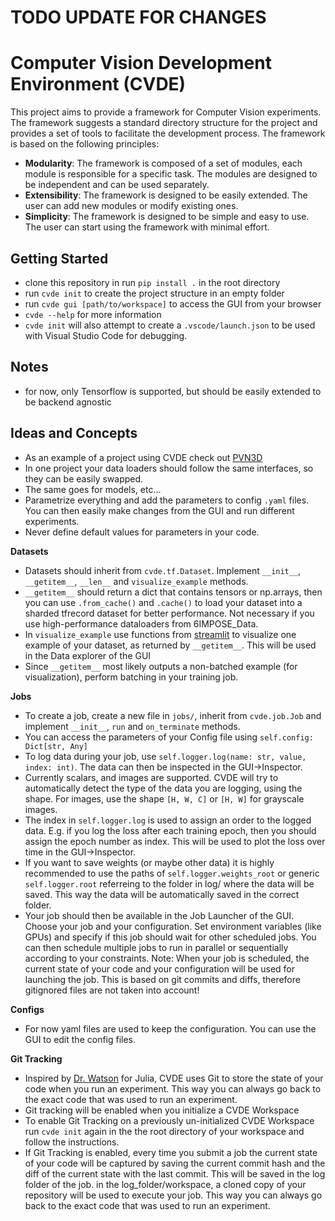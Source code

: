 # TODO UPDATE FOR CHANGES

# Computer Vision Development Environment (CVDE)
This project aims to provide a framework for Computer Vision experiments. The framework suggests a standard directory structure for the project and provides a set of tools to facilitate the development process. The framework is based on the following principles:
* **Modularity**: The framework is composed of a set of modules, each module is responsible for a specific task. The modules are designed to be independent and can be used separately.
* **Extensibility**: The framework is designed to be easily extended. The user can add new modules or modify existing ones.
* **Simplicity**: The framework is designed to be simple and easy to use. The user can start using the framework with minimal effort.

## Getting Started
- clone this repository in run `pip install .` in the root directory
- run `cvde init` to create the project structure in an empty folder
- run `cvde gui [path/to/workspace]` to access the GUI from your browser
- `cvde --help` for more information
- `cvde init` will also attempt to create a `.vscode/launch.json` to be used with Visual Studio Code for debugging.

## Notes
- for now, only Tensorflow is supported, but should be easily extended to be backend agnostic

## Ideas and Concepts
- As an example of a project using CVDE check out [PVN3D](https://github.com/LukasDb/PVN3D)
- In one project your data loaders should follow the same interfaces, so they can be easily swapped.
- The same goes for models, etc...
- Parametrize everything and add the parameters to config `.yaml` files. You can then easily make changes from the GUI and run different experiments.
- Never define default values for parameters in your code.

**Datasets**
- Datasets should inherit from `cvde.tf.Dataset`. Implement `__init__`, `__getitem__`, `__len__` and `visualize_example` methods.
- `__getitem__` should return a dict that contains tensors or np.arrays, then you can use `.from_cache()` and `.cache()` to load your dataset into a sharded tfrecord dataset for better performance. Not necessary if you use high-performance dataloaders from 6IMPOSE_Data.
- In `visualize_example` use functions from [streamlit](https://streamlit.io) to visualize one example of your dataset, as returned by `__getitem__`. This will be used in the Data explorer of the GUI
- Since `__getitem__` most likely outputs a non-batched example (for visualization), perform batching in your training job.

**Jobs**
- To create a job, create a new file in `jobs/`, inherit from `cvde.job.Job` and implement `__init__`, `run` and `on_terminate` methods.
- You can access the parameters of your Config file using `self.config: Dict[str, Any]`
- To log data during your job, use `self.logger.log(name: str, value, index: int)`. The data can then be inspected in the GUI->Inspector.
- Currently scalars, and images are supported. CVDE will try to automatically detect the type of the data you are logging, using the shape. For images, use the shape `[H, W, C]` or `[H, W]` for grayscale images.
- The index in `self.logger.log` is used to assign an order to the logged data. E.g. if you log the loss after each training epoch, then you should assign the epoch number as index. This will be used to plot the loss over time in the GUI->Inspector.
- If you want to save weights (or maybe other data) it is highly recommended to use the paths of `self.logger.weights_root` or generic `self.logger.root` referreing to the folder in log/ where the data will be saved. This way the data will be automatically saved in the correct folder.
- Your job should then be available in the Job Launcher of the GUI. Choose your job and your configuration. Set environment variables (like GPUs) and specify if this job should wait for other scheduled jobs. You can then schedule multiple jobs to run in parallel or sequentially according to your constraints. Note: When your job is scheduled, the current state of your code and your configuration will be used for launching the job. This is based on git commits and diffs, therefore gitignored files are not taken into account!

**Configs**
- For now yaml files are used to keep the configuration. You can use the GUI to edit the config files.

**Git Tracking**
- Inspired by [Dr. Watson](https://juliadynamics.github.io/DrWatson.jl/dev/) for Julia, CVDE uses Git to store the state of your code when you run an experiment. This way you can always go back to the exact code that was used to run an experiment.
- Git tracking will be enabled when you initialize a CVDE Workspace
- To enable Git Tracking on a previously un-initialized CVDE Workspace run `cvde init` again in the the root directory of your workspace and follow the instructions.
- If Git Tracking is enabled, every time you submit a job the current state of your code will be captured by saving the current commit hash and the diff of the current state with the last commit. This will be saved in the log folder of the job. in the log_folder/workspace, a cloned copy of your repository will be used to execute your job. This way you can always go back to the exact code that was used to run an experiment.